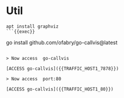 # Util 

```
apt install graphviz
```{{exec}}

```
go install github.com/ofabry/go-callvis@latest
```{{exec}}

> Now access  go-callvis

[ACCESS go-callvis]({{TRAFFIC_HOST1_7878}})

> Now access  port:80

[ACCESS go-callvis]({{TRAFFIC_HOST1_80}})
